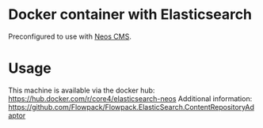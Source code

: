 # Docker container with Elasticsearch

Preconfigured to use with [Neos CMS](https://www.neos.io).

# Usage

This machine is available via the docker hub: https://hub.docker.com/r/core4/elasticsearch-neos
Additional information: https://github.com/Flowpack/Flowpack.ElasticSearch.ContentRepositoryAdaptor